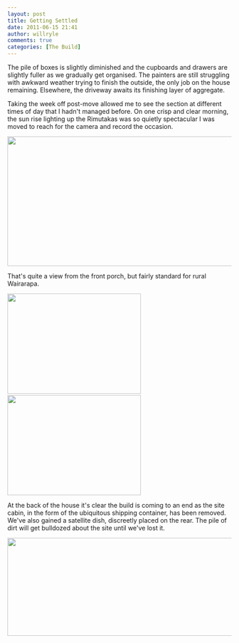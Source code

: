 ```yaml
---
layout: post
title: Getting Settled
date: 2011-06-15 21:41
author: willryle
comments: true
categories: [The Build]
---
```

The pile of boxes is slightly diminished and the cupboards and drawers are slightly fuller as we gradually get organised. The painters are still struggling with awkward weather trying to finish the outside, the only job on the house remaining. Elsewhere, the driveway awaits its finishing layer of aggregate.

<!--more-->

Taking the week off post-move allowed me to see the section at different times of day that I hadn't managed before. On one crisp and clear morning, the sun rise lighting up the Rimutakas was so quietly spectacular I was moved to reach for the camera and record the occasion.

<a href="http://willryle.files.wordpress.com/2011/06/sun-rise-005-stitch.jpg" target="_blank"><img class="alignright size-full wp-image-683" title="Rimutaka Sunrise" src="http://willryle.files.wordpress.com/2011/06/sun-rise-005-stitch.jpg" alt="" width="640" height="291" /></a>

That's quite a view from the front porch, but fairly standard for rural Wairarapa.

<a href="http://willryle.files.wordpress.com/2011/06/sun-rise-004.jpg" target="_blank"><img class="alignnone size-medium wp-image-688" title="Sun Rise 004" src="http://willryle.files.wordpress.com/2011/06/sun-rise-004.jpg?w=300" alt="" width="300" height="225" /></a> <a href="http://willryle.files.wordpress.com/2011/06/sun-rise-001.jpg" target="_blank"><img class="alignright size-medium wp-image-689" title="Sun Rise 001" src="http://willryle.files.wordpress.com/2011/06/sun-rise-001.jpg?w=300" alt="" width="300" height="225" /></a>

At the back of the house it's clear the build is coming to an end as the site cabin, in the form of the ubiquitous shipping container, has been removed. We've also gained a satellite dish, discreetly placed on the rear. The pile of dirt will get bulldozed about the site until we've lost it.
<p style="text-align:center;"><a href="http://willryle.files.wordpress.com/2011/06/post-build-004-stitch.jpg" target="_blank"><img class="aligncenter size-full wp-image-690" title="look - no container" src="http://willryle.files.wordpress.com/2011/06/post-build-004-stitch.jpg" alt="" width="640" height="220" /></a></p>
